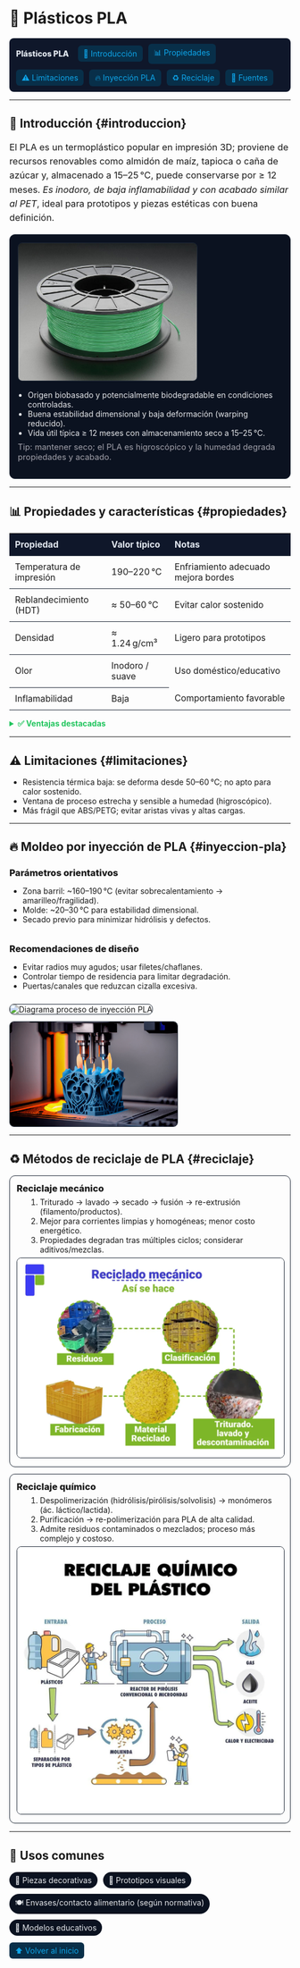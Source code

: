 # 🧃 Plásticos PLA

<!-- Barra de navegación interna -->
<p style="display:flex; gap:10px; flex-wrap:wrap; align-items:center; background:#0f172a; padding:10px 12px; border-radius:8px;">
  <span style="color:#e2e8f0; font-weight:800; margin-right:6px;">Plásticos PLA</span>
  <a href="#introduccion" style="text-decoration:none; color:#0ea5e9; background:#082f49; padding:6px 10px; border-radius:6px;">🏁 Introducción</a>
  <a href="#propiedades" style="text-decoration:none; color:#0ea5e9; background:#082f49; padding:6px 10px; border-radius:6px;">📊 Propiedades</a>
  <a href="#limitaciones" style="text-decoration:none; color:#0ea5e9; background:#082f49; padding:6px 10px; border-radius:6px;">⚠️ Limitaciones</a>
  <a href="#inyeccion-pla" style="text-decoration:none; color:#0ea5e9; background:#082f49; padding:6px 10px; border-radius:6px;">🔥 Inyección PLA</a>
  <a href="#reciclaje" style="text-decoration:none; color:#0ea5e9; background:#082f49; padding:6px 10px; border-radius:6px;">♻️ Reciclaje</a>
  <a href="#referencias" style="text-decoration:none; color:#0ea5e9; background:#082f49; padding:6px 10px; border-radius:6px;">🔗 Fuentes</a>
</p>

---

## 🏁 Introducción {#introduccion}

<p style="font-size:1.02rem; line-height:1.55;">
El PLA es un termoplástico popular en impresión 3D; proviene de recursos renovables como almidón de maíz, tapioca o caña de azúcar y, almacenado a 15–25 °C, puede conservarse por ≥ 12 meses. <em>Es inodoro, de baja inflamabilidad y con acabado similar al PET</em>, ideal para prototipos y piezas estéticas con buena definición. 
</p>

<!-- Hero con imagen y puntos clave -->
<div style="display:flex; gap:16px; flex-wrap:wrap; align-items:flex-start; background:#0b1220; border:1px solid #1f2937; padding:14px; border-radius:10px;">
  <img src="assets/img/BobinadePLA.jpg" alt="Bobina de PLA" style="max-width:320px; border-radius:8px; border:1px solid #1f2937;">
  <div style="min-width:260px; flex:1;">
    <ul style="margin:0; padding-left:18px; color:#e5e7eb;">
      <li>Origen biobasado y potencialmente biodegradable en condiciones controladas.</li>
      <li>Buena estabilidad dimensional y baja deformación (warping reducido).</li>
      <li>Vida útil típica ≥ 12 meses con almacenamiento seco a 15–25 °C.</li>
    </ul>
    <p style="margin-top:8px; font-size:0.92rem; color:#a1a1aa;">
      Tip: mantener seco; el PLA es higroscópico y la humedad degrada propiedades y acabado.
    </p>
  </div>
</div>

---

## 📊 Propiedades y características {#propiedades}

<table style="width:100%; border-collapse:collapse; font-size:0.98rem;">
  <thead>
    <tr style="background:#0f172a; color:#e2e8f0;">
      <th style="text-align:left; padding:10px; border-bottom:1px solid #1f2937;">Propiedad</th>
      <th style="text-align:left; padding:10px; border-bottom:1px solid #1f2937;">Valor típico</th>
      <th style="text-align:left; padding:10px; border-bottom:1px solid #1f2937;">Notas</th>
    </tr>
  </thead>
  <tbody>
    <tr>
      <td style="padding:10px; border-bottom:1px solid #1f2937;">Temperatura de impresión</td>
      <td style="padding:10px; border-bottom:1px solid #1f2937;">190–220 °C</td>
      <td style="padding:10px; border-bottom:1px solid #1f2937;">Enfriamiento adecuado mejora bordes</td>
    </tr>
    <tr>
      <td style="padding:10px; border-bottom:1px solid #1f2937;">Reblandecimiento (HDT)</td>
      <td style="padding:10px; border-bottom:1px solid #1f2937;">≈ 50–60 °C</td>
      <td style="padding:10px; border-bottom:1px solid #1f2937;">Evitar calor sostenido</td>
    </tr>
    <tr>
      <td style="padding:10px; border-bottom:1px solid #1f2937;">Densidad</td>
      <td style="padding:10px; border-bottom:1px solid #1f2937;">≈ 1.24 g/cm³</td>
      <td style="padding:10px; border-bottom:1px solid #1f2937;">Ligero para prototipos</td>
    </tr>
    <tr>
      <td style="padding:10px; border-bottom:1px solid #1f2937;">Olor</td>
      <td style="padding:10px; border-bottom:1px solid #1f2937;">Inodoro / suave</td>
      <td style="padding:10px; border-bottom:1f2937;">Uso doméstico/educativo</td>
    </tr>
    <tr>
      <td style="padding:10px; border-bottom:1px solid #1f2937;">Inflamabilidad</td>
      <td style="padding:10px; border-bottom:1px solid #1f2937;">Baja</td>
      <td style="padding:10px; border-bottom:1px solid #1f2937;">Comportamiento favorable</td>
    </tr>
  </tbody>
</table>

<details style="margin-top:10px;">
  <summary style="cursor:pointer; font-weight:700; color:#22c55e;">✅ Ventajas destacadas</summary>
  <ul style="margin-top:8px;">
    <li>Buena rigidez para prototipos con detalle.</li>
    <li>Transparencia/opacidad según formulación; buen brillo.</li>
    <li>Estabilidad dimensional; menor contracción entre capas.</li>
    <li>Puede ser apto para contacto alimentario si se cumplen requisitos.</li>
  </ul>
</details>

---

## ⚠️ Limitaciones {#limitaciones}

- Resistencia térmica baja: se deforma desde 50–60 °C; no apto para calor sostenido.  
- Ventana de proceso estrecha y sensible a humedad (higroscópico).  
- Más frágil que ABS/PETG; evitar aristas vivas y altas cargas.  

---

## 🔥 Moldeo por inyección de PLA {#inyeccion-pla}

<div style="display:flex; gap:14px; flex-wrap:wrap;">
  <div style="flex:1; min-width:260px;">
    <h3 style="margin:6px 0; font-weight:800;">Parámetros orientativos</h3>
    <ul>
      <li>Zona barril: ~160–190 °C (evitar sobrecalentamiento → amarilleo/fragilidad).</li>
      <li>Molde: ~20–30 °C para estabilidad dimensional.</li>
      <li>Secado previo para minimizar hidrólisis y defectos.</li>
    </ul>
  </div>
  <div style="flex:1; min-width:260px;">
    <h3 style="margin:6px 0; font-weight:800;">Recomendaciones de diseño</h3>
    <ul>
      <li>Evitar radios muy agudos; usar filetes/chaflanes.</li>
      <li>Controlar tiempo de residencia para limitar degradación.</li>
      <li>Puertas/canales que reduzcan cizalla excesiva.</li>
    </ul>
  </div>
</div>

<div style="margin-top:10px; display:flex; gap:12px; flex-wrap:wrap;">
  <img src="assets/img/diagramadeprocesodeinyeccion PLA.webp" alt="Diagrama proceso de inyección PLA" style="max-width:300px; border:1px solid #1f2937; border-radius:8px;">
  <img src="assets/img/PiezainyectadaenPLA.png" alt="Pieza inyectada en PLA" style="max-width:300px; border:1px solid #1f2937; border-radius:8px;">
</div>

---

## ♻️ Métodos de reciclaje de PLA {#reciclaje}

<div style="display:grid; grid-template-columns:repeat(auto-fit,minmax(260px,1fr)); gap:12px;">
  <div style="border:1px solid #1f2937; border-radius:10px; padding:12px;">
    <h3 style="margin:0 0 6px; font-weight:800;">Reciclaje mecánico</h3>
    <ol style="margin:0 0 6px 18px;">
      <li>Triturado → lavado → secado → fusión → re-extrusión (filamento/productos).</li>
      <li>Mejor para corrientes limpias y homogéneas; menor costo energético.</li>
      <li>Propiedades degradan tras múltiples ciclos; considerar aditivos/mezclas.</li>
    </ol>
    <img src="assets/img/FlujomecanicoPLA.webp" alt="Flujo mecánico PLA" style="max-width:100%; border:1px solid #1f2937; border-radius:8px;">
  </div>
  <div style="border:1px solid #1f2937; border-radius:10px; padding:12px;">
    <h3 style="margin:0 0 6px; font-weight:800;">Reciclaje químico</h3>
    <ol style="margin:0 0 6px 18px;">
      <li>Despolimerización (hidrólisis/pirólisis/solvolisis) → monómeros (ác. láctico/lactida).</li>
      <li>Purificación → re-polimerización para PLA de alta calidad.</li>
      <li>Admite residuos contaminados o mezclados; proceso más complejo y costoso.</li>
    </ol>
    <img src="assets/img/FlujoquimicoPLA.webp" alt="Flujo químico PLA" style="max-width:100%; border:1px solid #1f2937; border-radius:8px;">
  </div>
</div>

---

## 🧩 Usos comunes

<div style="display:flex; gap:10px; flex-wrap:wrap;">
  <span style="background:#0b1220; color:#e5e7eb; padding:6px 10px; border-radius:999px;">🎨 Piezas decorativas</span>
  <span style="background:#0b1220; color:#e5e7eb; padding:6px 10px; border-radius:999px;">🧩 Prototipos visuales</span>
  <span style="background:#0b1220; color:#e5e7eb; padding:6px 10px; border-radius:999px;">🍽️ Envases/contacto alimentario (según normativa)</span>
  <span style="background:#0b1220; color:#e5e7eb; padding:6px 10px; border-radius:999px;">🧱 Modelos educativos</span>
</div>

<p style="margin-top:18px;">
  <a href="#introduccion" style="text-decoration:none; background:#082f49; color:#0ea5e9; padding:6px 10px; border-radius:6px;">⬆️ Volver al inicio</a>
</p>
